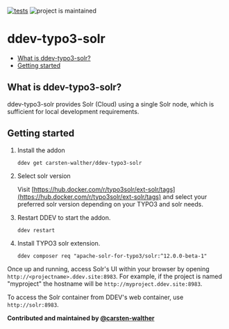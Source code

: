 [![tests](https://github.com/carsten-walther/ddev-typo3-solr/actions/workflows/tests.yml/badge.svg)](https://github.com/carsten-walther/ddev-typo3-solr/actions/workflows/tests.yml) ![project is maintained](https://img.shields.io/maintenance/yes/2024.svg)

# ddev-typo3-solr <!-- omit in toc -->

- [What is ddev-typo3-solr?](#what-is-ddev-typo3-solr)
- [Getting started](#getting-started)

## What is ddev-typo3-solr?

ddev-typo3-solr provides Solr (Cloud) using a single Solr node, which is sufficient
for local development requirements.

## Getting started

1. Install the addon

    ```shell
    ddev get carsten-walther/ddev-typo3-solr
    ```

2. Select solr version

   Visit [https://hub.docker.com/r/typo3solr/ext-solr/tags](https://hub.docker.com/r/typo3solr/ext-solr/tags) and select your preferred solr version depending on your TYPO3 and solr needs.

3. Restart DDEV to start the addon.

   ```shell
   ddev restart
   ```

4. Install TYPO3 solr extension.

   ```shell
   ddev composer req "apache-solr-for-typo3/solr:^12.0.0-beta-1"
   ```

Once up and running, access Solr's UI within your browser by opening
`http://<projectname>.ddev.site:8983`. For example, if the project is named
"myproject" the hostname will be `http://myproject.ddev.site:8983`.

To access the Solr container from DDEV's web container, use  `http://solr:8983`.

**Contributed and maintained by [@carsten-walther](https://github.com/carsten-walther)**
